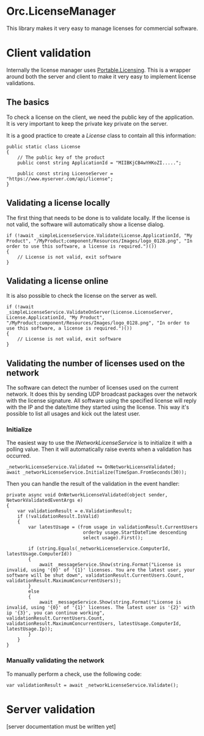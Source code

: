 # Orc.LicenseManager

This library makes it very easy to manage licenses for commercial software.

# Client validation

Internally the license manager uses <a href="https://github.com/dnauck/Portable.Licensing" target="_blank">Portable.Licensing</a>. This is a wrapper around both the server and client to make it very easy to implement license validations.

## The basics

To check a license on the client, we need the public key of the application. It is very important to keep the private key private on the server.

It is a good practice to create a *License* class to contain all this information:

    public static class License
    {
		// The public key of the product
        public const string ApplicationId = "MIIBKjCB4wYHKoZI.....";

        public const string LicenseServer = "https://www.myserver.com/api/license";
    }

## Validating a license locally

The first thing that needs to be done is to validate locally. If the license is not valid, the software will automatically show a license dialog.

	if (!await _simpleLicenseService.Validate(License.ApplicationId, "My Product", "/MyProduct;component/Resources/Images/logo_0128.png", "In order to use this software, a license is required.")())
	{
		// License is not valid, exit software
	}

## Validating a license online

It is also possible to check the license on the server as well.

	if (!await _simpleLicenseService.ValidateOnServer(License.LicenseServer, License.ApplicationId, "My Product", "/MyProduct;component/Resources/Images/logo_0128.png", "In order to use this software, a license is required.")())
	{
		// License is not valid, exit software
	}

## Validating the number of licenses used on the network

The software can detect the number of licenses used on the current network. It does this by sending UDP broadcast packages over the network with the license signature. All software using the specified license will reply with the IP and the date/time they started using the license. This way it's possible to list all usages and kick out the latest user.

### Initialize

The easiest way to use the *INetworkLicenseService* is to initialize it with a polling value. Then it will automatically raise events when a validation has occurred.

	_networkLicenseService.Validated += OnNetworkLicenseValidated;
	await _networkLicenseService.Initialize(TimeSpan.FromSeconds(30));

Then you can handle the result of the validation in the event handler:

	private async void OnNetworkLicenseValidated(object sender, NetworkValidatedEventArgs e)
	{
	    var validationResult = e.ValidationResult;
	    if (!validationResult.IsValid)
	    {
	        var latestUsage = (from usage in validationResult.CurrentUsers
	                            orderby usage.StartDateTime descending
	                            select usage).First();
	
	        if (string.Equals(_networkLicenseService.ComputerId, latestUsage.ComputerId))
	        {
	            await _messageService.Show(string.Format("License is invalid, using '{0}' of '{1}' licenses. You are the latest user, your software will be shut down", validationResult.CurrentUsers.Count, validationResult.MaximumConcurrentUsers));                    
	        }
	        else
	        {
	            await _messageService.Show(string.Format("License is invalid, using '{0}' of '{1}' licenses. The latest user is '{2}' with ip '{3}', you can continue working", validationResult.CurrentUsers.Count, validationResult.MaximumConcurrentUsers, latestUsage.ComputerId, latestUsage.Ip));
	        }
	    }
	}
 
### Manually validating the network

To manually perform a check, use the following code:

	var validationResult = await _networkLicenseService.Validate();

# Server validation

[server documentation must be written yet]